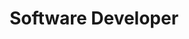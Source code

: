 ---
title: Software Developer
definitions:
 - definition: "A role and a resource in service component development team"
   term: software developer
   language: en
   synonyms:
    - application developer
    - developer
    - dev
    - feature developer
---